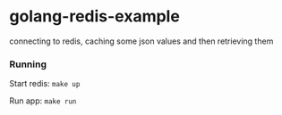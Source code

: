 # golang-redis-example

connecting to redis, caching some json values and then retrieving them


### Running

Start redis: `make up`

Run app: `make run`
